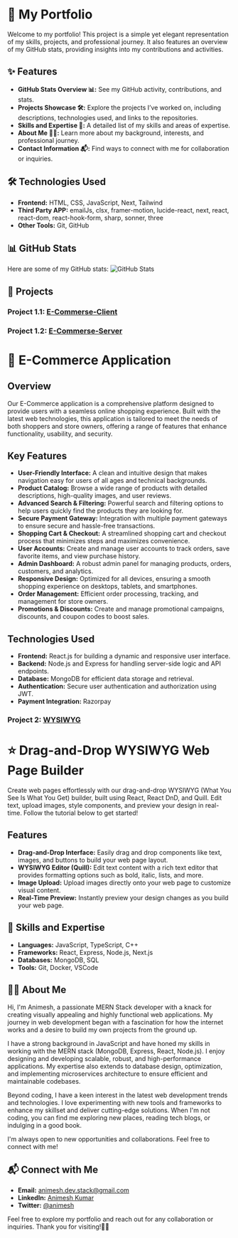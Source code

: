 # 🌟 My Portfolio

Welcome to my portfolio! This project is a simple yet elegant representation of my skills, projects, and professional journey. It also features an overview of my GitHub stats, providing insights into my contributions and activities.

## ✨ Features
- **GitHub Stats Overview 📊:** See my  GitHub activity, contributions, and stats.
- **Projects Showcase 🛠️:** Explore the projects I’ve worked on, including descriptions, technologies used, and links to the repositories.
- **Skills and Expertise 🧠:** A detailed list of my skills and areas of expertise.
- **About Me 🧑‍💻:** Learn more about my background, interests, and professional journey.
- **Contact Information 📬:** Find ways to connect with me for collaboration or inquiries.

## 🛠️ Technologies Used
- **Frontend:** HTML, CSS, JavaScript, Next, Tailwind
- **Third Party APP:** emailJs, clsx, framer-motion, lucide-react, next, react, react-dom,             react-hook-form, sharp, sonner, three
- **Other Tools:** Git, GitHub

## 📊 GitHub Stats
Here are some of my GitHub stats:
![GitHub Stats](https://github-readme-stats.vercel.app/api?username=animeshkumar7717&show_icons=true&theme=radical)

## 📁 Projects
### Project 1.1: [E-Commerse-Client](https://github.com/animeshkumar7717/e-commerce-client)
### Project 1.2: [E-Commerse-Server](https://github.com/animeshkumar7717/e-commerce-server)

# 🛒 E-Commerce Application

## Overview

Our E-Commerce application is a comprehensive platform designed to provide users with a seamless online shopping experience. Built with the latest web technologies, this application is tailored to meet the needs of both shoppers and store owners, offering a range of features that enhance functionality, usability, and security.

## Key Features

- **User-Friendly Interface:** A clean and intuitive design that makes navigation easy for users of all ages and technical backgrounds.
- **Product Catalog:** Browse a wide range of products with detailed descriptions, high-quality images, and user reviews.
- **Advanced Search & Filtering:** Powerful search and filtering options to help users quickly find the products they are looking for.
- **Secure Payment Gateway:** Integration with multiple payment gateways to ensure secure and hassle-free transactions.
- **Shopping Cart & Checkout:** A streamlined shopping cart and checkout process that minimizes steps and maximizes convenience.
- **User Accounts:** Create and manage user accounts to track orders, save favorite items, and view purchase history.
- **Admin Dashboard:** A robust admin panel for managing products, orders, customers, and analytics.
- **Responsive Design:** Optimized for all devices, ensuring a smooth shopping experience on desktops, tablets, and smartphones.
- **Order Management:** Efficient order processing, tracking, and management for store owners.
- **Promotions & Discounts:** Create and manage promotional campaigns, discounts, and coupon codes to boost sales.

## Technologies Used

- **Frontend:** React.js for building a dynamic and responsive user interface.
- **Backend:** Node.js and Express for handling server-side logic and API endpoints.
- **Database:** MongoDB for efficient data storage and retrieval.
- **Authentication:** Secure user authentication and authorization using JWT.
- **Payment Integration:** Razorpay


### Project 2: [WYSIWYG](https://github.com/animeshkumar7717/WYSIWYG)

# ⭐ Drag-and-Drop WYSIWYG Web Page Builder

Create web pages effortlessly with our drag-and-drop WYSIWYG (What You See Is What You Get) builder, built using React, React DnD, and Quill. Edit text, upload images, style components, and preview your design in real-time. Follow the tutorial below to get started!

## Features

- **Drag-and-Drop Interface:** Easily drag and drop components like text, images, and buttons to build your web page layout.
- **WYSIWYG Editor (Quill):** Edit text content with a rich text editor that provides formatting options such as bold, italic, lists, and more.
- **Image Upload:** Upload images directly onto your web page to customize visual content.
- **Real-Time Preview:** Instantly preview your design changes as you build your web page.


## 🧠 Skills and Expertise
- **Languages:** JavaScript, TypeScript, C++
- **Frameworks:** React, Express, Node.js, Next.js
- **Databases:** MongoDB, SQL
- **Tools:** Git, Docker, VSCode

## 🧑‍💻 About Me
Hi, I'm Animesh, a passionate MERN Stack developer with a knack for creating visually appealing and highly functional web applications. My journey in web development began with a fascination for how the internet works and a desire to build my own projects from the ground up.

I have a strong background in JavaScript and have honed my skills in working with the MERN stack (MongoDB, Express, React, Node.js). I enjoy designing and developing scalable, robust, and high-performance applications. My expertise also extends to database design, optimization, and implementing microservices architecture to ensure efficient and maintainable codebases.

Beyond coding, I have a keen interest in the latest web development trends and technologies. I love experimenting with new tools and frameworks to enhance my skillset and deliver cutting-edge solutions. When I'm not coding, you can find me exploring new places, reading tech blogs, or indulging in a good book.

I'm always open to new opportunities and collaborations. Feel free to connect with me!

## 📬 Connect with Me
- **Email:** [animesh.dev.stack@gmail.com](mailto:animesh.dev.stack@gmail.com)
- **LinkedIn:** [Animesh Kumar](https://www.linkedin.com/in/animeshkumar77/)
- **Twitter:** [@animesh](https://twitter.com/anim1826)

Feel free to explore my portfolio and reach out for any collaboration or inquiries. Thank you for visiting!🚀✨
